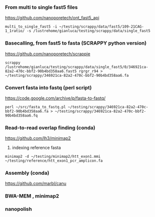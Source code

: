 ### From multi to single fast5 files

https://github.com/nanoporetech/ont_fast5_api

```
multi_to_single_fast5 -i ~/testing/scrappy/data/fast5/109-21CAG-1_1ratio/ -s /lustrehome/gianluca/testing/scrappy/data/single_fast5
```
### Basecalling, from fast5 to fasta (SCRAPPY python version)  
 
https://github.com/nanoporetech/scrappie

```
scrappy /lustrehome/gianluca/testing/scrappy/data/single_fast5/0/346921ca-82a2-470c-bbf2-90b4bd358aa6.fast5 rgrgr_r94 > ~/testing/scrappy/346921ca-82a2-470c-bbf2-90b4bd358aa6.fa
```

### Convert fasta into fastq (perl script)

https://code.google.com/archive/p/fasta-to-fastq/

```
perl ~/src/fasta_to_fastq.pl ~/testing/scrappy/346921ca-82a2-470c-bbf2-90b4bd358aa6.fa > ~/testing/scrappy/346921ca-82a2-470c-bbf2-90b4bd358aa6.fq
```

### Read-to-read overlap finding (conda)

https://github.com/lh3/minimap2

1) indexing reference fasta

```
minimap2 -d ~/testing/minimap2/htt_exon1.mmi ~/testing/reference/htt_exon1_pcr_amplicon.fa
```



### Assembly (conda)

https://github.com/marbl/canu

### BWA-MEM , minimap2


### nanopolish
